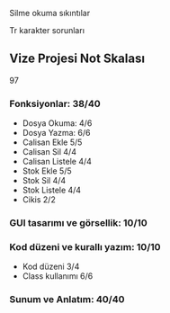 Silme okuma sıkıntılar

Tr karakter sorunları

## Vize Projesi Not Skalası

97

### Fonksiyonlar: 38/40
- Dosya Okuma:      4/6
- Dosya Yazma:      6/6
- Calisan Ekle      5/5
- Calisan Sil       4/4
- Calisan Listele   4/4
- Stok Ekle         5/5
- Stok Sil          4/4
- Stok Listele      4/4
- Cikis             2/2
### GUI tasarımı ve görsellik: 10/10
### Kod düzeni ve kurallı yazım: 10/10
- Kod düzeni        3/4
- Class kullanımı   6/6
### Sunum ve Anlatım: 40/40

